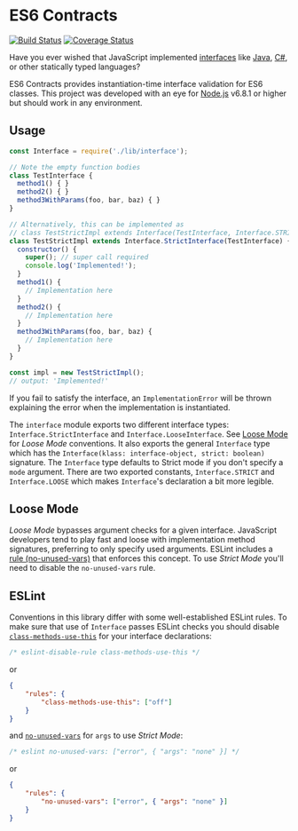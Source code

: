 # ES6 Contracts
[![Build Status](https://travis-ci.org/davepgreene/contracts-es6.svg?branch=master)](https://travis-ci.org/davepgreene/contracts-es6)
[![Coverage Status](https://coveralls.io/repos/github/davepgreene/contracts-es6/badge.svg?branch=master)](https://coveralls.io/github/davepgreene/contracts-es6?branch=master)

Have you ever wished that JavaScript implemented [interfaces][] like
[Java][], [C#][], or other statically typed languages?

ES6 Contracts provides instantiation-time interface validation for
ES6 classes. This project was developed with an eye for
[Node.js][] v6.8.1 or higher but should work in any environment.

## Usage
```javascript
const Interface = require('./lib/interface');

// Note the empty function bodies
class TestInterface {
  method1() { }
  method2() { }
  method3WithParams(foo, bar, baz) { }
}

// Alternatively, this can be implemented as
// class TestStrictImpl extends Interface(TestInterface, Interface.STRICT);
class TestStrictImpl extends Interface.StrictInterface(TestInterface) {
  constructor() {
    super(); // super call required
    console.log('Implemented!');
  }
  method1() {
    // Implementation here
  }
  method2() {
    // Implementation here
  }
  method3WithParams(foo, bar, baz) {
    // Implementation here
  }
}

const impl = new TestStrictImpl();
// output: 'Implemented!'
```

If you fail to satisfy the interface, an `ImplementationError`
will be thrown explaining the error when the implementation is
instantiated.

The `interface` module exports two different interface types:
`Interface.StrictInterface` and `Interface.LooseInterface`.
See [Loose Mode](#Loose-Mode) for *Loose Mode* conventions. It
also exports the general `Interface` type which has the
`Interface(klass: interface-object, strict: boolean)` signature.
The `Interface` type defaults to Strict mode if you don't specify
a `mode` argument. There are two exported constants, `Interface.STRICT`
and `Interface.LOOSE` which makes `Interface`'s declaration a
bit more legible.

## Loose Mode
*Loose Mode* bypasses argument checks for a given interface.
JavaScript developers tend to play fast and loose with
implementation method signatures, preferring to only specify
used arguments. ESLint includes a [rule (no-unused-vars)][no-unused-vars]
that enforces this concept. To use *Strict Mode* you'll need to
disable the `no-unused-vars` rule.

## ESLint
Conventions in this library differ with some well-established
ESLint rules. To make sure that use of `Interface` passes ESLint
checks you should disable [`class-methods-use-this`][class-methods-use-this]
for your interface declarations:
```javascript
/* eslint-disable-rule class-methods-use-this */
```
or
```json
{
    "rules": {
        "class-methods-use-this": ["off"]
    }
}
```
and [`no-unused-vars`][no-unused-vars] for `args`
to use *Strict Mode*:
```javascript
/* eslint no-unused-vars: ["error", { "args": "none" }] */
```
or
```json
{
    "rules": {
        "no-unused-vars": ["error", { "args": "none" }]
    }
}
```


[interfaces]: https://en.wikipedia.org/wiki/Interface_(computing)#Software_interfaces_in_object-oriented_languages
[Java]: https://docs.oracle.com/javase/tutorial/java/IandI/createinterface.html
[C#]: https://msdn.microsoft.com/en-us/library/87d83y5b.aspx
[Node.js]: https://nodejs.org
[no-unused-vars]: http://eslint.org/docs/rules/no-unused-vars
[class-methods-use-this]: http://eslint.org/docs/rules/class-methods-use-this